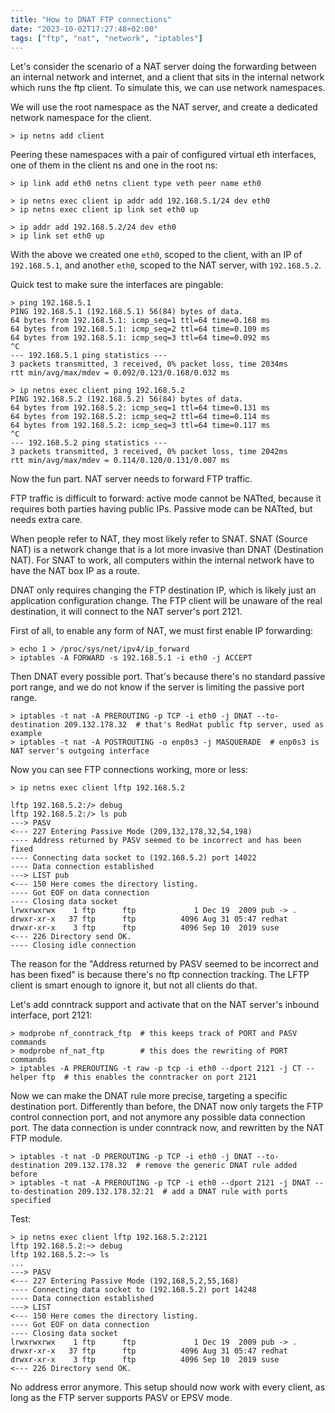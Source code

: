 ```yaml
---
title: "How to DNAT FTP connections"
date: "2023-10-02T17:27:48+02:00"
tags: ["ftp", "nat", "network", "iptables"]
---
```


Let's consider the scenario of a NAT server doing the forwarding between an internal network and internet, and a client that sits in the internal network which runs the ftp client. To simulate this, we can use network namespaces.

We will use the root namespace as the NAT server, and create a dedicated network namespace for the client.

```
> ip netns add client
```

Peering these namespaces with a pair of configured virtual eth interfaces, one of them in the client ns and one in the root ns:

```
> ip link add eth0 netns client type veth peer name eth0

> ip netns exec client ip addr add 192.168.5.1/24 dev eth0
> ip netns exec client ip link set eth0 up

> ip addr add 192.168.5.2/24 dev eth0
> ip link set eth0 up
```

With the above we created one `eth0`, scoped to the client, with an IP of `192.168.5.1`, and another `eth0`, scoped to the NAT server, with `192.168.5.2`.

Quick test to make sure the interfaces are pingable:

```
> ping 192.168.5.1
PING 192.168.5.1 (192.168.5.1) 56(84) bytes of data.
64 bytes from 192.168.5.1: icmp_seq=1 ttl=64 time=0.168 ms
64 bytes from 192.168.5.1: icmp_seq=2 ttl=64 time=0.109 ms
64 bytes from 192.168.5.1: icmp_seq=3 ttl=64 time=0.092 ms
^C
--- 192.168.5.1 ping statistics ---
3 packets transmitted, 3 received, 0% packet loss, time 2034ms
rtt min/avg/max/mdev = 0.092/0.123/0.168/0.032 ms

> ip netns exec client ping 192.168.5.2
PING 192.168.5.2 (192.168.5.2) 56(84) bytes of data.
64 bytes from 192.168.5.2: icmp_seq=1 ttl=64 time=0.131 ms
64 bytes from 192.168.5.2: icmp_seq=2 ttl=64 time=0.114 ms
64 bytes from 192.168.5.2: icmp_seq=3 ttl=64 time=0.117 ms
^C
--- 192.168.5.2 ping statistics ---
3 packets transmitted, 3 received, 0% packet loss, time 2042ms
rtt min/avg/max/mdev = 0.114/0.120/0.131/0.007 ms
```

Now the fun part. NAT server needs to forward FTP traffic. 

FTP traffic is difficult to forward: active mode cannot be NATted, because it requires both parties having public IPs. Passive mode can be NATted, but needs extra care.

When people refer to NAT, they most likely refer to SNAT. SNAT (Source NAT) is a network change that is a lot more invasive than DNAT (Destination NAT). For SNAT to work, all computers within the internal network have to have the NAT box IP as a route.

DNAT only requires changing the FTP destination IP, which is likely just an application configuration change. The FTP client will be unaware of the real destination, it will connect to the NAT server's port 2121.

First of all, to enable any form of NAT, we must first enable IP forwarding:

```
> echo 1 > /proc/sys/net/ipv4/ip_forward
> iptables -A FORWARD -s 192.168.5.1 -i eth0 -j ACCEPT
```

Then DNAT every possible port. That's because there's no standard passive port range, and we do not know if the server is limiting the passive port range.

```
> iptables -t nat -A PREROUTING -p TCP -i eth0 -j DNAT --to-destination 209.132.178.32  # that's RedHat public ftp server, used as example
> iptables -t nat -A POSTROUTING -o enp0s3 -j MASQUERADE  # enp0s3 is NAT server's outgoing interface
```

Now you can see FTP connections working, more or less:

```
> ip netns exec client lftp 192.168.5.2

lftp 192.168.5.2:/> debug
lftp 192.168.5.2:/> ls pub
---> PASV
<--- 227 Entering Passive Mode (209,132,178,32,54,198)
---- Address returned by PASV seemed to be incorrect and has been fixed
---- Connecting data socket to (192.168.5.2) port 14022
---- Data connection established           
---> LIST pub
<--- 150 Here comes the directory listing.
---- Got EOF on data connection
---- Closing data socket
lrwxrwxrwx    1 ftp      ftp             1 Dec 19  2009 pub -> .
drwxr-xr-x   37 ftp      ftp          4096 Aug 31 05:47 redhat
drwxr-xr-x    3 ftp      ftp          4096 Sep 10  2019 suse
<--- 226 Directory send OK.
---- Closing idle connection
```

The reason for the "Address returned by PASV seemed to be incorrect and has been fixed" is because there's no ftp connection tracking. The LFTP client is smart enough to ignore it, but not all clients do that. 

Let's add conntrack support and activate that on the NAT server's inbound interface, port 2121:

```
> modprobe nf_conntrack_ftp  # this keeps track of PORT and PASV commands
> modprobe nf_nat_ftp        # this does the rewriting of PORT commands
> iptables -A PREROUTING -t raw -p tcp -i eth0 --dport 2121 -j CT --helper ftp  # this enables the conntracker on port 2121
```

Now we can make the DNAT rule more precise, targeting a specific destination port. Differently than before, the DNAT now only targets the FTP control connection port, and not anymore any possible data connection port. The data connection is under conntrack now, and rewritten by the NAT FTP module.

```
> iptables -t nat -D PREROUTING -p TCP -i eth0 -j DNAT --to-destination 209.132.178.32  # remove the generic DNAT rule added before
> iptables -t nat -A PREROUTING -p TCP -i eth0 --dport 2121 -j DNAT --to-destination 209.132.178.32:21  # add a DNAT rule with ports specified
```

Test:

```
> ip netns exec client lftp 192.168.5.2:2121
lftp 192.168.5.2:~> debug
lftp 192.168.5.2:~> ls
...
---> PASV
<--- 227 Entering Passive Mode (192,168,5,2,55,168)
---- Connecting data socket to (192.168.5.2) port 14248
---- Data connection established
---> LIST
<--- 150 Here comes the directory listing.
---- Got EOF on data connection
---- Closing data socket
lrwxrwxrwx    1 ftp      ftp             1 Dec 19  2009 pub -> .
drwxr-xr-x   37 ftp      ftp          4096 Aug 31 05:47 redhat
drwxr-xr-x    3 ftp      ftp          4096 Sep 10  2019 suse
<--- 226 Directory send OK.
```

No address error anymore. This setup should now work with every client, as long as the FTP server supports PASV or EPSV mode.
